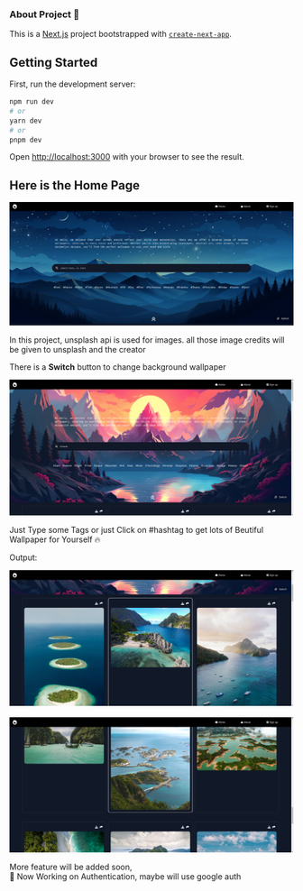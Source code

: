 ### About Project 👑

This is a [Next.js](https://nextjs.org/) project bootstrapped with [`create-next-app`](https://github.com/vercel/next.js/tree/canary/packages/create-next-app).

## Getting Started

First, run the development server:

```bash
npm run dev
# or
yarn dev
# or
pnpm dev
```

Open [http://localhost:3000](http://localhost:3000) with your browser to see the result.

## Here is the Home Page
<div> <img src="https://github.com/prafuel/Wally/blob/master/screenshots/1.png"/> </div>

In this project, unsplash api is used for images. all those image credits will be given to unsplash and the creator

There is a <b>Switch</b> button to change background wallpaper
<div> <img src="https://github.com/prafuel/Wally/blob/master/screenshots/2.png"/> </div>

Just Type some Tags or just Click on #hashtag to get lots of Beutiful Wallpaper for Yourself 🔥

Output: 
<div><img src="https://github.com/prafuel/Wally/blob/master/screenshots/3.png"/></div>
<br>
<div><img src="https://github.com/prafuel/Wally/blob/master/screenshots/4.png"/></div>

More feature will be added soon, <br>
🍏 Now Working on Authentication, maybe will use google auth
